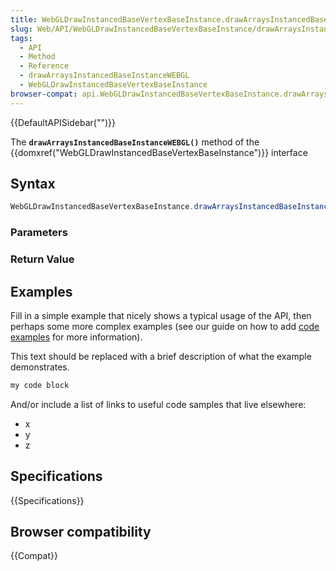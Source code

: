```yaml
---
title: WebGLDrawInstancedBaseVertexBaseInstance.drawArraysInstancedBaseInstanceWEBGL()
slug: Web/API/WebGLDrawInstancedBaseVertexBaseInstance/drawArraysInstancedBaseInstanceWEBGL
tags:
  - API
  - Method
  - Reference
  - drawArraysInstancedBaseInstanceWEBGL
  - WebGLDrawInstancedBaseVertexBaseInstance
browser-compat: api.WebGLDrawInstancedBaseVertexBaseInstance.drawArraysInstancedBaseInstanceWEBGL
---
```

{{DefaultAPISidebar("")}}

The **`drawArraysInstancedBaseInstanceWEBGL()`** method of the {{domxref("WebGLDrawInstancedBaseVertexBaseInstance")}} interface 

## Syntax

```js
WebGLDrawInstancedBaseVertexBaseInstance.drawArraysInstancedBaseInstanceWEBGL()
```

### Parameters



### Return Value



## Examples

Fill in a simple example that nicely shows a typical usage of the API, then perhaps some more complex examples (see our guide on how to add [code examples](/en-US/docs/MDN/Contribute/Structures/Code_examples) for more information).

This text should be replaced with a brief description of what the example demonstrates.

```js
my code block
```

And/or include a list of links to useful code samples that live elsewhere:

*   x
*   y
*   z

## Specifications

{{Specifications}}

## Browser compatibility

{{Compat}}

